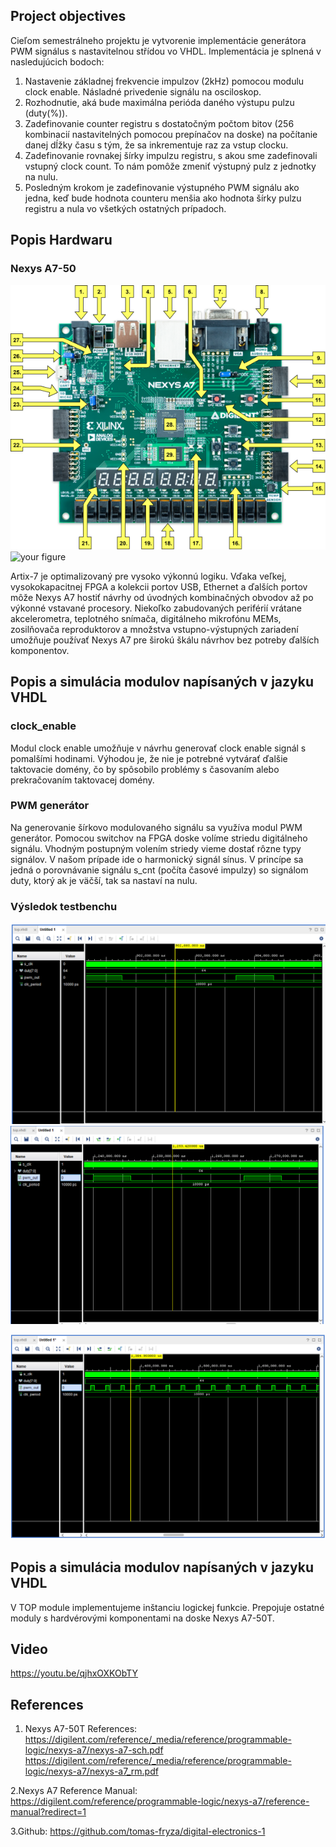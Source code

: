 ## Project objectives

Cieľom semestrálneho projektu je vytvorenie implementácie generátora PWM signálus s nastavitelnou střídou vo VHDL. Implementácia je splnená v nasledujúcich bodoch: 
1. Nastavenie základnej frekvencie impulzov (2kHz) pomocou modulu clock enable. Násladné privedenie signálu na osciloskop.
2. Rozhodnutie, aká bude maximálna perióda daného výstupu pulzu (duty(%)).
3. Zadefinovanie counter registru s dostatočným počtom bitov (256 kombinacií nastavitelných pomocou prepínačov na doske) na počítanie danej dĺžky času s tým, že sa inkrementuje raz za vstup clocku.
4. Zadefinovanie rovnakej šírky impulzu registru, s akou sme zadefinovali vstupný clock count. To nám pomôže zmeniť výstupný pulz z jednotky na nulu. 
5. Posledným krokom je zadefinovanie výstupného PWM signálu ako jedna, keď  bude hodnota counteru menšia ako hodnota šírky pulzu registru a nula vo všetkých ostatných prípadoch. 

<a name="Nexys A7-50T"></a>
## Popis Hardwaru

### Nexys A7-50
 ![your figure](images/nexys_a7.png)
![your figure](images/.png)

Artix-7 je optimalizovaný pre vysoko výkonnú logiku. Vďaka veľkej, vysokokapacitnej FPGA a kolekcii portov USB, Ethernet a ďalších portov môže Nexys A7 
hostiť návrhy od úvodných kombinačných obvodov až po výkonné vstavané procesory. Niekoľko zabudovaných periférií vrátane akcelerometra, teplotného snímača, 
digitálneho mikrofónu MEMs, zosilňovača reproduktorov a množstva vstupno-výstupných zariadení umožňuje používať Nexys A7 pre širokú škálu návrhov 
bez potreby ďalších komponentov. 

<a name="Popis a simulácia modulov napísaných v jazyku VHDL"></a>

## Popis a simulácia modulov napísaných v jazyku VHDL

### clock_enable
Modul clock enable umožňuje v návrhu generovať clock enable signál s pomalšími hodinami. Výhodou je, že nie je potrebné vytvárať ďalšie taktovacie domény, 
čo by spôsobilo problémy s časovaním alebo prekračovaním taktovacej domény.

### PWM generátor
Na generovanie šírkovo modulovaného signálu sa využíva modul PWM generátor. Pomocou switchov na FPGA doske volíme striedu digitálneho signálu. 
Vhodným postupným volením striedy vieme dostať rôzne typy signálov. V našom prípade ide o harmonický signál sínus.
V princípe sa jedná o porovnávanie signálu s_cnt (počíta časové impulzy) so signálom duty, ktorý ak je väčší, tak sa nastaví na nulu.   

### Výsledok testbenchu
![your figure](images/fotka1.png)                                       ![your figure](images/fotka2.png)

![your figure](images/fotka3.png)

<a name="top"></a>

## Popis a simulácia modulov napísaných v jazyku VHDL
V TOP module implementujeme inštanciu logickej funkcie. Prepojuje ostatné moduly s hardvérovými komponentami na doske Nexys A7-50T.  

<a name="video"></a>

## Video
https://youtu.be/qjhxOXKObTY

<a name="references"></a>

## References

1. Nexys A7-50T References:
https://digilent.com/reference/_media/reference/programmable-logic/nexys-a7/nexys-a7-sch.pdf
https://digilent.com/reference/_media/reference/programmable-logic/nexys-a7/nexys-a7_rm.pdf

2.Nexys A7 Reference Manual:
https://digilent.com/reference/programmable-logic/nexys-a7/reference-manual?redirect=1

3.Github:
https://github.com/tomas-fryza/digital-electronics-1


